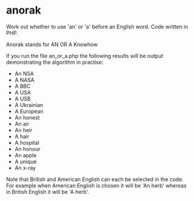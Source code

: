 # anorak
Work out whether to use 'an' or 'a' before an English word. Code written in PHP.

Anorak stands for AN OR A Knowhow

If you run the file an_or_a.php the following results will be output demonstrating the algorithm in practise:

- An NSA
- A NASA
- A BBC
- A USA
- A USB
- A Ukrainian
- A European
- An honest
- An air
- An heir
- A hair
- A hospital
- An honour
- An apple
- A unique
- An x-ray

Note that British and American English can each be selected in the code. For example when American English is chosen it will be 'An herb' whereas in British English it will be 'A herb'.
